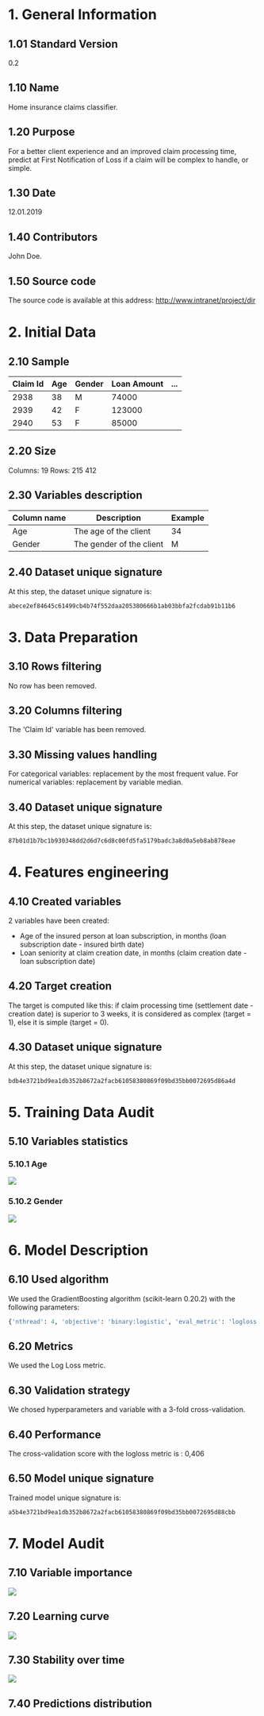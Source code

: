 # 1. General Information
## 1.01 Standard Version
0.2
## 1.10 Name
Home insurance claims classifier.
## 1.20 Purpose
For a better client experience and an improved claim processing time, predict at First Notification of Loss if a claim will be complex to handle, or simple. 
## 1.30 Date
12.01.2019

## 1.40 Contributors
John Doe. 

## 1.50 Source code
The source code is available at this address: http://www.intranet/project/dir

# 2. Initial Data 
## 2.10 Sample
| Claim Id   | Age | Gender | Loan Amount  | ...|
| ------------- |-------------|-------------|-------------|-------------|
| 2938           | 38 |M|74000
| 2939      | 42      |   F |123000
| 2940      | 53      |   F |85000
## 2.20 Size
Columns: 19
Rows: 215 412
## 2.30 Variables description

| Column name   | Description | Example |
| ------------- |-------------|-------------|
| Age           | The age of the client |34
| Gender      | The gender of the client      |   M |

## 2.40 Dataset unique signature
At this step, the dataset unique signature is:
```
abece2ef84645c61499cb4b74f552daa205380666b1ab03bbfa2fcdab91b11b6
```

# 3. Data Preparation 
## 3.10 Rows filtering
No row has been removed.

## 3.20 Columns filtering
The 'Claim Id' variable has been removed.

## 3.30 Missing values handling
For categorical variables: replacement by the most frequent value.
For numerical variables: replacement by variable median. 

## 3.40 Dataset unique signature
At this step, the dataset unique signature is:
```
87b01d1b7bc1b930348dd2d6d7c6d8c00fd5fa5179badc3a8d0a5eb8ab878eae
```

# 4. Features engineering

## 4.10 Created variables
2 variables have been created: 
- Age of the insured person at loan subscription, in months (loan subscription date - insured birth date)
- Loan seniority at claim creation date, in months (claim creation date - loan subscription date)

## 4.20 Target creation
The target is computed like this: if claim processing time (settlement date - creation date) is superior to 3 weeks, it is considered as complex (target = 1), else it is simple (target = 0).

## 4.30 Dataset unique signature
At this step, the dataset unique signature is:
```
bdb4e3721bd9ea1db352b8672a2facb61058380869f09bd35bb0072695d86a4d
```
# 5. Training Data Audit

## 5.10 Variables statistics
### 5.10.1 Age
![](./img/chart1.png)

### 5.10.2 Gender
![](./img/chart2.png)

# 6. Model Description

## 6.10 Used algorithm
We used the GradientBoosting algorithm (scikit-learn 0.20.2) with the following parameters: 

```python
{'nthread': 4, 'objective': 'binary:logistic', 'eval_metric': 'logloss', 'colsample_bytree': 1, 'silent': 1, 'subsample': 0.8, 'learning_rate': 0.2, 'max_depth': 8, 'min_child_weight': 8, 'lambda': 1, 'alpha': 1}
```

## 6.20 Metrics
We used the Log Loss metric. 

## 6.30 Validation strategy
We chosed hyperparameters and variable with a 3-fold cross-validation. 

## 6.40 Performance
The cross-validation score with the logloss metric is : 0,406

## 6.50 Model unique signature
Trained model unique signature is:
```
a5b4e3721bd9ea1db352b8672a2facb61058380869f09bd35bb0072695d88cbb
```


# 7. Model Audit
## 7.10 Variable importance
![](./img/chart3.png)

## 7.20 Learning curve
![](./img/chart4.png)

## 7.30 Stability over time
![](./img/chart5.png)

## 7.40 Predictions distribution
